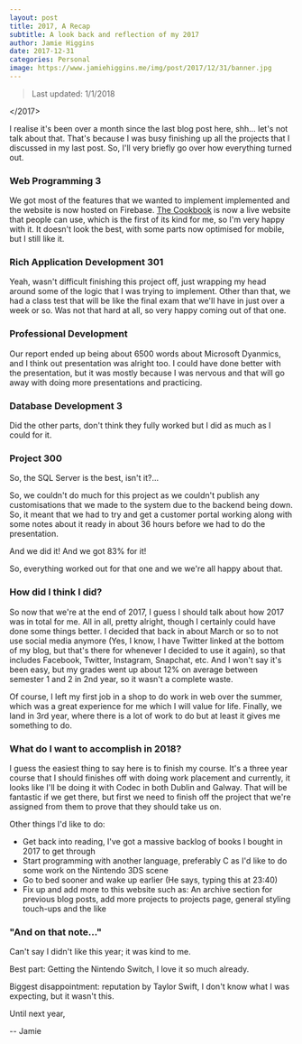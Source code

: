 ```yaml
---
layout: post
title: 2017, A Recap
subtitle: A look back and reflection of my 2017
author: Jamie Higgins
date: 2017-12-31
categories: Personal
image: https://www.jamiehiggins.me/img/post/2017/12/31/banner.jpg
---
```


> Last updated: 1/1/2018

</2017>

I realise it's been over a month since the last blog post here, shh... let's not talk about that. That's because I was busy finishing up all the projects that I discussed in my last post. So, I'll very briefly go over how everything turned out.

### Web Programming 3

We got most of the features that we wanted to implement implemented and the website is now hosted on Firebase. [The Cookbook](https://the-cookbook.firebaseapp.com) is now a live website that people can use, which is the first of its kind for me, so I'm very happy with it. It doesn't look the best, with some parts now optimised for mobile, but I still like it.

### Rich Application Development 301

Yeah, wasn't difficult finishing this project off, just wrapping my head around some of the logic that I was trying to implement. Other than that, we had a class test that will be like the final exam that we'll have in just over a week or so. Was not that hard at all, so very happy coming out of that one.

### Professional Development

Our report ended up being about 6500 words about Microsoft Dyanmics, and I think out presentation was alright too. I could have done better with the presentation, but it was mostly because I was nervous and that will go away with doing more presentations and practicing.

### Database Development 3

Did the other parts, don't think they fully worked but I did as much as I could for it.

### Project 300

So, the SQL Server is the best, isn't it?...

So, we couldn't do much for this project as we couldn't publish any customisations that we made to the system due to the backend being down. So, it meant that we had to try and get a customer portal working along with some notes about it ready in about 36 hours before we had to do the presentation.

And we did it! And we got 83% for it!

So, everything worked out for that one and we we're all happy about that.

### How did I think I did?

So now that we're at the end of 2017, I guess I should talk about how 2017 was in total for me. All in all, pretty alright, though I certainly could have done some things better. I decided that back in about March or so to not use social media anymore (Yes, I know, I have Twitter linked at the bottom of my blog, but that's there for whenever I decided to use it again), so that includes Facebook, Twitter, Instagram, Snapchat, etc. And I won't say it's been easy, but my grades went up about 12% on average between semester 1 and 2 in 2nd year, so it wasn't a complete waste.

Of course, I left my first job in a shop to do work in web over the summer, which was a great experience for me which I will value for life. Finally, we land in 3rd year, where there is a lot of work to do but at least it gives me something to do.

### What do I want to accomplish in 2018?

I guess the easiest thing to say here is to finish my course. It's a three year course that I should finishes off with doing work placement and currently, it looks like I'll be doing it with Codec in both Dublin and Galway. That will be fantastic if we get there, but first we need to finish off the project that we're assigned from them to prove that they should take us on.

Other things I'd like to do:
* Get back into reading, I've got a massive backlog of books I bought in 2017 to get through
* Start programming with another language, preferably C as I'd like to do some work on the Nintendo 3DS scene
* Go to bed sooner and wake up earlier (He says, typing this at 23:40)
* Fix up and add more to this website such as: An archive section for previous blog posts, add more projects to projects page, general styling touch-ups and the like

### "And on that note..."

Can't say I didn't like this year; it was kind to me.

Best part: Getting the Nintendo Switch, I love it so much already.

Biggest disappointment: reputation by Taylor Swift, I don't know what I was expecting, but it wasn't this.

Until next year,

-- Jamie